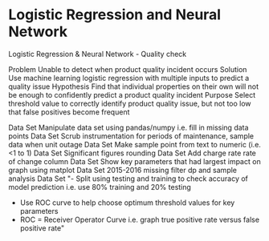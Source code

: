 # Logistic Regression and Neural Network
Logistic Regression &amp; Neural Network - Quality check 


Problem	Unable to detect when product quality incident occurs
Solution	Use machine learning logistic regression with multiple inputs to predict a quality issue
Hypothesis	Find that individual properties on their own will not be enough to confidently predict a product quality incident
Purpose	Select threshold value to correctly identify product quality issue, but not too low that false positives become frequent
	
	
Data Set	Manipulate data set using pandas/numpy i.e. fill in missing data points
Data Set	Scrub instrumentation for periods of maintenance, sample data when unit outage
Data Set	Make sample point from text to numeric (i.e. <1 to 1)
Data Set	Significant figures rounding
Data Set	Add charge rate rate of change column
Data Set	Show key parameters that had largest impact on graph using matplot
Data Set	2015-2016 missing filter dp and sample analysis
Data Set 	"- Split using testing and training to check accuracy of model prediction i.e. use 80% training and 20% testing
- Use ROC curve to help choose optimum threshold values for key parameters
- ROC = Receiver Operator Curve i.e. graph true positive rate versus false positive rate"
